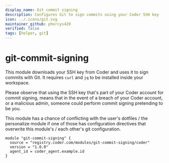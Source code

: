 ```yaml
---
display_name: Git commit signing
description: Configures Git to sign commits using your Coder SSH key
icon: ../.icons/git.svg
maintainer_github: phorcys420
verified: false
tags: [helper, git]
---
```


# git-commit-signing

This module downloads your SSH key from Coder and uses it to sign commits with Git.
It requires `curl` and `jq` to be installed inside your workspace.

Please observe that using the SSH key that's part of your Coder account for commit signing, means that in the event of a breach of your Coder account, or a malicious admin, someone could perform commit signing pretending to be you.

This module has a chance of conflicting with the user's dotfiles / the personalize module if one of those has configuration directives that overwrite this module's / each other's git configuration.

```hcl
module "git-commit-signing" {
  source = "registry.coder.com/modules/git-commit-signing/coder"
  version = "1.0.0"
  agent_id = coder_agent.example.id
}
```
